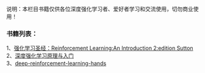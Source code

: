 说明：本栏目书籍仅供各位深度强化学习者、爱好者学习和交流使用，切勿商业使用！

### 书籍列表：

1、[强化学习圣经：Reinforcement Learning:An Introduction 2:edition Sutton](https://github.com/NeuronDance/DeepRL/blob/master/DRL%E4%B9%A6%E7%B1%8D/%E7%94%B5%E5%AD%90%E4%B9%A6%E5%8E%9F%E7%89%88/RL_sutton_2018.pdf)<br>
2、[深度强化学习原理与入门](https://github.com/NeuronDance/DeepRL/blob/master/DRL%E4%B9%A6%E7%B1%8D/%E7%94%B5%E5%AD%90%E4%B9%A6%E5%8E%9F%E7%89%88/%E6%B7%B1%E5%85%A5%E6%B5%85%E5%87%BA%E5%BC%BA%E5%8C%96%E5%AD%A6%E4%B9%A0%EF%BC%9A%E5%8E%9F%E7%90%86%E5%85%A5%E9%97%A8.pdf)<br>
3、[deep-reinforcement-learning-hands](https://github.com/NeuronDance/DeepRL/blob/master/DRL%E4%B9%A6%E7%B1%8D/%E7%94%B5%E5%AD%90%E4%B9%A6%E5%8E%9F%E7%89%88/deep-reinforcement-learning-hands.pdf)<br>
